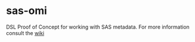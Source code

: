 # sas-omi
DSL Proof of Concept for working with SAS metadata. For more information consult the [wiki](https://github.com/tkaszuba/consulting/wiki/SAS-Open-Metadata-Interface-(OMI))
